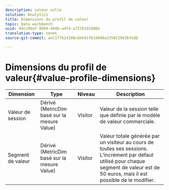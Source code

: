 ```yaml
---
description: valeur nulle
solution: Analytics
title: Dimensions du profil de valeur
topic: Data workbench
uuid: 9dcc99af-8d94-494b-a4fd-a72761d1686b
translation-type: tm+mt
source-git-commit: aec1f7b14198cdde91f61d490a235022943bfedb

---
```



# Dimensions du profil de valeur{#value-profile-dimensions}

| Dimension | Type | Niveau | Description |
|---|---|---|---|
| Valeur de session | Dérivé (MetricDim basé sur la mesure Value) | Visitor | Valeur de la session telle que définie par le modèle de valeur commerciale. |
| Segment de valeur | Dérivé (MetricDim basé sur la mesure Value) | Visitor | Valeur totale générée par un visiteur au cours de toutes ses sessions. L’incrément par défaut utilisé pour chaque segment de valeur est de 50 euros, mais il est possible de le modifier. |

